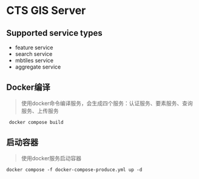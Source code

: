 # CTS GIS Server
## Supported service types
- feature service
- search service
- mbtiles service
- aggregate service
## Docker编译
> 使用docker命令编译服务，会生成四个服务：认证服务、要素服务、查询服务、上传服务
```shell
 docker compose build
```
## 启动容器
> 使用docker服务启动容器
```shell
docker compose -f docker-compose-produce.yml up -d
```